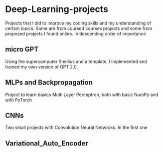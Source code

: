 # Deep-Learning-projects
Projects that I did to improve my coding skills and my understanding of certain topics. Some are from coursed courses projects and some from proposed projects I found online. In descending order of importance


## micro GPT
Using the supercomputer Snellius and a template, I implemented and trained my own version of GPT 2.0.

## MLPs and Backpropagation
Project to learn basics Multi Layer Perceptron, both with basic NumPy and with PyTorch

## CNNs
Two small projects with Convolution Neural Netwroks. In the first one
 
## Variational_Auto_Encoder
	
